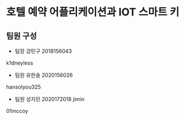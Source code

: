 # 호텔 예약 어플리케이션과 IOT 스마트 키
## 팀원 구성
- 팀장 강민구 2018156043 

k1dneyless

- 팀원 유한솔 2020156026 

hansolyou325

- 팀원 성지민 2020172018 jimin 

01mccoy
